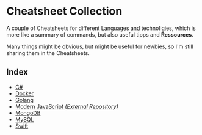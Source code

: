# Cheatsheet Collection

A couple of Cheatsheets for different Languages and technoligies, which is more like a summary of commands, but also useful tipps and **Ressources**.

Many things might be obvious, but might be useful for newbies, so I'm still sharing them in the Cheatsheets.

## Index

- [C#](/CSharpCheatsheet.md)
- [Docker](/DockerCheatsheet.md)
- [Golang](/GolangCheatsheet.md)
- [Modern JavaScript *(External Repository)*](https://github.com/xremix/JS-Cheatsheet)
- [MongoDB](/MongoDBCheatsheet.md)
- [MySQL](/MySQLCheatsheet.md)
- [Swift](/SwiftCheatsheet.md)